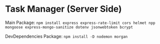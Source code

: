 # Task Manager (Server Side)

Main Package: `npm install express express-rate-limit cors helmet npp mongoose express-mongo-sanitize dotenv jsonwebtoken bcrypt`

DevDependencies Package: `npm install -D nodemon morgan`
